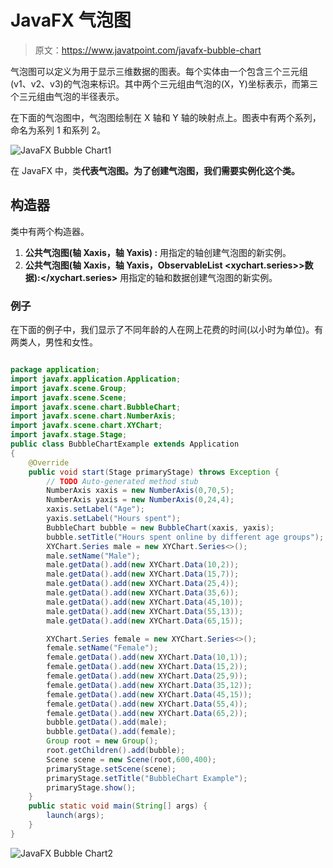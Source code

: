 # JavaFX 气泡图

> 原文：<https://www.javatpoint.com/javafx-bubble-chart>

气泡图可以定义为用于显示三维数据的图表。每个实体由一个包含三个三元组(v1、v2、v3)的气泡来标识。其中两个三元组由气泡的(X，Y)坐标表示，而第三个三元组由气泡的半径表示。

在下面的气泡图中，气泡图绘制在 X 轴和 Y 轴的映射点上。图表中有两个系列，命名为系列 1 和系列 2。

![JavaFX Bubble Chart1](../img/1384c648a1ef7d8efbbf69a1ea69a04d.png)

在 JavaFX 中，类**代表气泡图。为了创建气泡图，我们需要实例化这个类。**

## 构造器

类中有两个构造器。

1.  **公共气泡图(轴 <x>Xaxis，轴 <y>Yaxis) :</y></x>** 用指定的轴创建气泡图的新实例。
2.  **公共气泡图(轴 <x>Xaxis，轴 <y>Yaxis，ObservableList <xychart.series>>数据):</xychart.series></y></x>** 用指定的轴和数据创建气泡图的新实例。

### 例子

在下面的例子中，我们显示了不同年龄的人在网上花费的时间(以小时为单位)。有两类人，男性和女性。

```java

package application;
import javafx.application.Application;
import javafx.scene.Group;
import javafx.scene.Scene;
import javafx.scene.chart.BubbleChart;
import javafx.scene.chart.NumberAxis;
import javafx.scene.chart.XYChart;
import javafx.stage.Stage;
public class BubbleChartExample extends Application
{
	@Override
	public void start(Stage primaryStage) throws Exception {
		// TODO Auto-generated method stub
		NumberAxis xaxis = new NumberAxis(0,70,5);
		NumberAxis yaxis = new NumberAxis(0,24,4);
		xaxis.setLabel("Age");
		yaxis.setLabel("Hours spent");
		BubbleChart bubble = new BubbleChart(xaxis, yaxis);
		bubble.setTitle("Hours spent online by different age groups");
		XYChart.Series male = new XYChart.Series<>();
		male.setName("Male");
		male.getData().add(new XYChart.Data(10,2));
		male.getData().add(new XYChart.Data(15,7));
		male.getData().add(new XYChart.Data(25,4));
		male.getData().add(new XYChart.Data(35,6));
		male.getData().add(new XYChart.Data(45,10));
		male.getData().add(new XYChart.Data(55,13));
		male.getData().add(new XYChart.Data(65,15));

		XYChart.Series female = new XYChart.Series<>();
		female.setName("Female");
		female.getData().add(new XYChart.Data(10,1));
		female.getData().add(new XYChart.Data(15,2));
		female.getData().add(new XYChart.Data(25,9));
		female.getData().add(new XYChart.Data(35,12));
		female.getData().add(new XYChart.Data(45,15));
		female.getData().add(new XYChart.Data(55,4));
		female.getData().add(new XYChart.Data(65,2));
		bubble.getData().add(male);
		bubble.getData().add(female);
		Group root = new Group();
		root.getChildren().add(bubble);
		Scene scene = new Scene(root,600,400);
		primaryStage.setScene(scene);
		primaryStage.setTitle("BubbleChart Example");
		primaryStage.show();	
	}
	public static void main(String[] args) {
		launch(args);
	}
}

```

![JavaFX Bubble Chart2](../img/f909c0521d28456b7c36c7d657df5c0e.png)